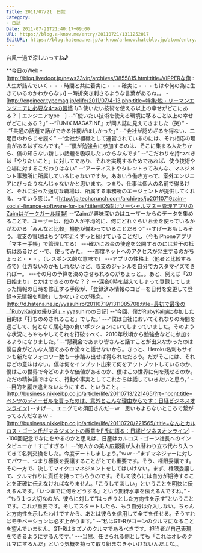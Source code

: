 ```yaml
---
Title: 2011/07/21　日誌
Category:
- 日誌
Date: 2011-07-21T21:40:17+09:00
URL: https://blog.a-know.me/entry/20110721/1311252017
EditURL: https://blog.hatena.ne.jp/a-know/a-know.hateblo.jp/atom/entry/12921228815727979540
---
```




台風一過で涼しいっすね♪


**今日のWeb
-[http://blog.livedoor.jp/news23vip/archives/3855815.html:title=VIPPERな俺 : 人生が詰んでいく・・・時間と共に着実に・・・確実に・・・もはや何の為に生きているのかわからない]
--時折突き刺さるような言葉があるね。。
-[http://engineer.typemag.jp/elife/2011/07/4-13.php:title=特集:脱・リーマンエンジニアに必要な4つの習慣 1/3 使いたい技術を使える以上の幸せがどこにある？｜エンジニアtype　]
--“「使いたい技術を使える環境に移ること以上の幸せがどこにある？」”
--“『UNIX MAGAZINE』が同人誌に見えてきました（笑）”
--“「共通の話題で話ができる仲間がほしかった」”
--“会社が認めざるを得ない、二足目のわらじを履く”
--“会社が組織として運営されているのには、それ相応の理由があるはずなんです。”
--“僕が勉強会に参加するのは、そこに集まる人たちから、僕の知らない新しい話題を吸収したいからなんです”
--“こだわりを持つべきは「やりたいこと」に対してであり、それを実現するためであれば、使う技術や立場に対するこだわりはない”
--“アーティストやタレントってみんな、マネジメント事務所に所属しているじゃないですか。ああいう働き方って、案外エンジニアにぴったりなんじゃないかと思います。つまり、仕事は個人の名前で得るけど、それに沿った適切な職場は、所属する事務所のエージェントが提供してくれる、っていう感じ。”
-[http://jp.techcrunch.com/archives/jp20110719zaim-social-finance-software-for-ios/:title=iOS向けソーシャルマネー管理アプリのZaimはギークガール謹製]
--“Zaimが興味深いのはユーザーからのデータを集めることで、ユーザーは、他の人が平均的に、何にどれぐらいお金を使っているかがわかる「みんなと比較」機能が備わっていることだろう”
--すげーおもしろそう。収支の管理はもう10年近くずっと続けていることだし（今もiPhoneアプリ「マネー手帳」で管理してる）
---確かにお金の使途を公開するのには若干の抵抗はあるけど
--で、使ってみた。
---都度ネットへのアクセスが発生するのがちょっと・・・。（レスポンス的な意味で）
---アプリの性格上（他者と比較する点で）仕方ないのかもしれないけど、収支のジャンルを自分でカスタマイズできればー。
---その月の予算を決めさせられるのがちょっと。。あと、例えば「20日始まり」とかはできるのかな？？
---深夜0時を越えてしまって登録してしまった情報の日時を修正する手段が、「登録済み情報のコピーを日付を変更して登録→元情報を削除」しかない？のが残念。
-[http://d.hatena.ne.jp/yyasuhiro/20110719/1311085708:title=最初で最後の「RubyKaigiの帰り道」- yyasuhiroの日記]
--“今回、僕がRubyKaigiに参加した目的は「打ちのめされること」でした。”
---“僕は自社においてそれなりの時間を過ごして、何となく居心地の良いポジションにいてしまっていました。そのような状況にもやもやしてそれを打破すべく、2010年秋頃から勉強会などに参加するようになりました。”
--“懇親会であまり皆さんと話すことが出来なかったのは僕自身がどんな人間であるか堂々と話せないから。きっと、Heroku名刺もサインも新たなフォロワー数も一歩踏み出せば得られただろう。だがそこには、それほどの意味はない。僕は何をインプット出来て何をアウトプットしているのか、僕はこの世界で今どのような価値があるのか、僕はこの世界に何を残せるのか。ただの精神論ではなく、行動や事実としてこれからは話していきたいと思う。”
---目的を履き違えないようにする、ということ。
-[http://business.nikkeibp.co.jp/article/life/20110713/221465/?rt=nocnt:title=ベンツのディーゼルを買ったのは、意外とこんな理由からです：日経ビジネスオンライン]
--すげー、エニグモの須田さんだーｗ　思いもよらないところで繋がってるんだなぁｗ
-[http://business.nikkeibp.co.jp/article/life/20110720/221565/:title=なんとカルロス・ゴーン氏がマネジメントの極意をF氏に語る：日経ビジネスオンライン]
--100回記念でなにをやるのかと思えば、日産はカルロス・ゴーン社長へのインタビューか！すごすぎる！
--“何人かの美人広報嬢が入れ替わり立ち代わり入ってきて名刺交換をした。今度デートしましょう。”ｗｗ
--“まずマネジャーに対してパワー、つまり権限を委譲することがとても重要です。そう、権限委譲です。その一方で、決してマイクロマネジメントをしてはいけない。まず、権限委譲して、クルマ作りに責任を持ってもらうのです。そして彼らには自分が期待することを正確に伝えなければなりません。「こうしてほしい」ということを明快に伝えるんです。「いつまでに何をどうする」という期待水準を伝えるんですね。”
--“もう１つ大切なのが、彼らに対して“はっきりとした方向性を示す”ということです。これが重要です。そしてスタートしたら、もう自分は介入しない。ちゃんと方向性を示したわけですから、あとは彼らを信用して全てを任せる。そうすればモチベーションは必ず上がります。”
--“私はGT-Rがゴーンのクルマになることを望んでいません。GT-Rはミズノのクルマであるべきです。担当者が自己表現をできるようにするんです。”
---当然、任せられる側としても「これはオレのクルマにするんだ」という気概を持って取り組まなきゃいけないんだよな。。
